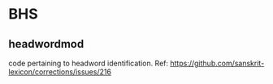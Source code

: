 # BHS
## headwordmod
  code pertaining to headword identification.
  Ref: https://github.com/sanskrit-lexicon/corrections/issues/216
  

